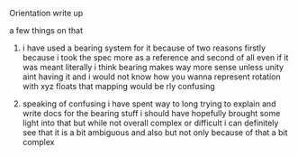 Orientation write up

a few things on that 

1) i have used a bearing system for it 
because of two reasons firstly because i took the spec more as a reference 
and second of all even if it was meant literally i think bearing makes way more sense unless unity aint having it
and i would not know how you wanna represent rotation with xyz floats that mapping would be rly confusing

2) speaking of confusing i have spent way to long trying to explain and write docs for the bearing stuff i should have hopefully brought some light into that but while not overall complex or difficult i can definitely see that it is a bit ambiguous and also but not only because of that a bit complex